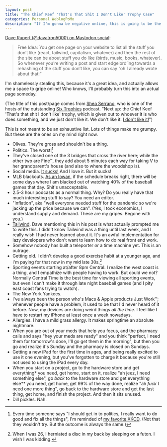 ```yaml
---
layout: post
title: "The Chief Keef 'That's That Shit I Don't Like' Trophy Case"
categories: Personal WeblogPoMo
description: "If I'm gonna be negative online, this is going to be the place for it."
---
```


[Dave Rupert (@davatron5000) on Mastodon.social](https://mastodon.social/@davatron5000/112479724323610058):

> Free Idea: You get one page on your website to list all the stuff you don’t like (react, tailwind, capitalism, whatever) and then the rest of the site can be about stuff you do like (birds, music, books, whatever). So whenever you’re writing a post and start edgelord’ing towards a rehashing of the stuff you don’t like, you can say “oh I already wrote about that!”  

I'm shamelessly stealing this, because it's a great idea, and actually allows me a space to gripe online! Who knows, I'll probably turn this into an actual page someday.

(The title of this post/page comes from [Shea Serrano](https://twitter.com/SheaSerrano), who is one of the hosts of the outstanding [Six Trophies](https://wondery.com/shows/six-trophies/) podcast. "Next up: the Chief Keef 'That's that shit I don't like' trophy, which is given out to whoever it is who does something, and we just don't like it. We don't like it. [I don't like it!](https://overcast.fm/+BEI9m884Yw/42:37)")

This is not meant to be an exhaustive list. Lots of things make me grumpy. But these are the ones on my mind right now.

- Olives. They're gross and shouldn't be a thing.
- Politics. The worst![^1]
- They've closed one of the 3 bridges that cross the river here; while the other two are Fine™, they add about 5 minutes each way for taking V to her grandparent's house (and also to where the woodshop is).
- Social media. [It sucks!](https://niclake.me/fuck-social-media/) And I love it. But it sucks!
- MLB blackouts. [As an Iowan](https://upload.wikimedia.org/wikipedia/commons/thumb/1/16/MLB_Blackout_Areas.svg/776px-MLB_Blackout_Areas.svg.png), if the schedule breaks right, there will be some days where I am blacked out of watching 40% of the baseball games that day. Shit's unacceptable.
- 2.5-3 hour podcasts as a normal thing. Why? Do you really have that much interesting stuff to say? You need an editor.
- "Inflation", aka "well everyone needed stuff for the pandemic so we're jacking up the price because we can". (Yes, I took economics, I understand supply and demand. These are my gripes. Begone with you.)
- [Tailwind](https://tailwindcss.com). Dave mentioning this in his post is what actually prompted me to write this. I didn't know Tailwind was a thing until last week, and I really wish I had never learned about it. It's an awful implementation for lazy developers who don't want to learn how to do real front end work.
- Somehow nobody has built a teleporter *or* a time machine yet. This is an outrage.
- Getting old. I didn't develop a good exercise habit at a younger age, and I'm paying for that now in my ~~mid~~ late 30s.[^2]
- Sporting events starting at/after 8pm Central. I realize the west coast is a thing, and I empathize with people having to work. But could we not? Normally Central Time is the best time for viewing all sporting events, but even I can't make it through late night baseball games (and I pity east coast fans trying to watch).
- The New York Yankees.
- I've always been the person who's Macs & Apple products Just Work™; whenever people have a problem, it used to be that I'd never heard of it before. Now, my devices are doing weird things *all the time*. I feel like I have to restart my iPhone at least once a week nowadays.
- Allergies. I have a mild grass allergy. It makes springtime an absolute nightmare.
- When you are out of your meds that help you focus, and the pharmacy calls and says "hey your meds are ready" and you think "perfect, I need them for tomorrow's dose, I'll go get them in the morning", but then you go and realize it's Sunday and the pharmacy is closed on Sundays.
- Getting a new iPad for the first time in ages, and being really excited to use it one evening, but you've forgotten to charge it because you're still not used to using the iPad every day.
- When you start on a project, go to the hardware store and get everything* you need, get home, start on it, realize "ah jeez, I need something else", go *back* to the hardware store and get everything else** you need, get home, get 99% of the way done, realize "ah *fuck* I need one more thing", go back to the hardware store and get the last thing, get home, and finish the project. And then it sits unused.
- Dill pickles. Nah.
  
[^1]: Every time someone says "I should get in to politics, I really want to do good and fix all the things", I'm reminded of [my favorite XKCD](https://xkcd.com/927/). (Not that they wouldn't try. But the outcome is always the same.)
[^2]: When I was 26, I herniated a disc in my back by sleeping on a futon. I wish I was kidding.
